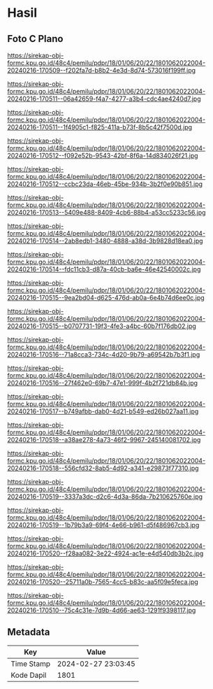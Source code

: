 # Hasil

## Foto C Plano

https://sirekap-obj-formc.kpu.go.id/48c4/pemilu/pdpr/18/01/06/20/22/1801062022004-20240216-170509--f202fa7d-b8b2-4e3d-8d74-573016f199ff.jpg

https://sirekap-obj-formc.kpu.go.id/48c4/pemilu/pdpr/18/01/06/20/22/1801062022004-20240216-170511--06a42659-f4a7-4277-a3b4-cdc4ae4240d7.jpg

https://sirekap-obj-formc.kpu.go.id/48c4/pemilu/pdpr/18/01/06/20/22/1801062022004-20240216-170511--1f4905c1-f825-411a-b73f-8b5c42f7500d.jpg

https://sirekap-obj-formc.kpu.go.id/48c4/pemilu/pdpr/18/01/06/20/22/1801062022004-20240216-170512--f092e52b-9543-42bf-8f6a-14d834026f21.jpg

https://sirekap-obj-formc.kpu.go.id/48c4/pemilu/pdpr/18/01/06/20/22/1801062022004-20240216-170512--ccbc23da-46eb-45be-934b-3b2f0e90b851.jpg

https://sirekap-obj-formc.kpu.go.id/48c4/pemilu/pdpr/18/01/06/20/22/1801062022004-20240216-170513--5409e488-8409-4cb6-88b4-a53cc5233c56.jpg

https://sirekap-obj-formc.kpu.go.id/48c4/pemilu/pdpr/18/01/06/20/22/1801062022004-20240216-170514--2ab8edb1-3480-4888-a38d-3b9828d18ea0.jpg

https://sirekap-obj-formc.kpu.go.id/48c4/pemilu/pdpr/18/01/06/20/22/1801062022004-20240216-170514--fdc11cb3-d87a-40cb-ba6e-46e42540002c.jpg

https://sirekap-obj-formc.kpu.go.id/48c4/pemilu/pdpr/18/01/06/20/22/1801062022004-20240216-170515--9ea2bd04-d625-476d-ab0a-6e4b74d6ee0c.jpg

https://sirekap-obj-formc.kpu.go.id/48c4/pemilu/pdpr/18/01/06/20/22/1801062022004-20240216-170515--b0707731-19f3-4fe3-a4bc-60b7f176db02.jpg

https://sirekap-obj-formc.kpu.go.id/48c4/pemilu/pdpr/18/01/06/20/22/1801062022004-20240216-170516--71a8cca3-734c-4d20-9b79-a69542b7b3f1.jpg

https://sirekap-obj-formc.kpu.go.id/48c4/pemilu/pdpr/18/01/06/20/22/1801062022004-20240216-170516--27f462e0-69b7-47e1-999f-4b2f721db84b.jpg

https://sirekap-obj-formc.kpu.go.id/48c4/pemilu/pdpr/18/01/06/20/22/1801062022004-20240216-170517--b749afbb-dab0-4d21-b549-ed26b027aa11.jpg

https://sirekap-obj-formc.kpu.go.id/48c4/pemilu/pdpr/18/01/06/20/22/1801062022004-20240216-170518--a38ae278-4a73-46f2-9967-245140081702.jpg

https://sirekap-obj-formc.kpu.go.id/48c4/pemilu/pdpr/18/01/06/20/22/1801062022004-20240216-170518--556cfd32-8ab5-4d92-a341-e29873f77310.jpg

https://sirekap-obj-formc.kpu.go.id/48c4/pemilu/pdpr/18/01/06/20/22/1801062022004-20240216-170519--3337a3dc-d2c6-4d3a-86da-7b210625760e.jpg

https://sirekap-obj-formc.kpu.go.id/48c4/pemilu/pdpr/18/01/06/20/22/1801062022004-20240216-170519--1b79b3a9-69f4-4e66-b961-d5f486967cb3.jpg

https://sirekap-obj-formc.kpu.go.id/48c4/pemilu/pdpr/18/01/06/20/22/1801062022004-20240216-170520--f28aa082-3e22-4924-ac1e-e4d540db3b2c.jpg

https://sirekap-obj-formc.kpu.go.id/48c4/pemilu/pdpr/18/01/06/20/22/1801062022004-20240216-170520--25711a0b-7565-4cc5-b83c-aa5f09e5feca.jpg

https://sirekap-obj-formc.kpu.go.id/48c4/pemilu/pdpr/18/01/06/20/22/1801062022004-20240216-170510--75c4c31e-7d9b-4d66-ae63-1291f9398117.jpg


## Metadata

| Key        | Value               |
| ---------- | ------------------- |
| Time Stamp | 2024-02-27 23:03:45 |
| Kode Dapil | 1801                |



